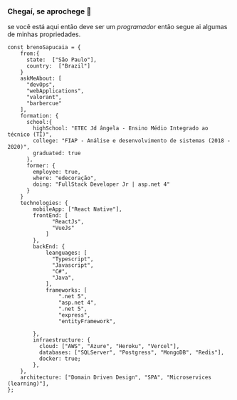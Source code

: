 ### Chegaí, se aprochege 👋


se você está aqui então deve ser um <i>programador</i>
então segue ai algumas de minhas propriedades.
<!--
**breno-sapucaia/breno-sapucaia** is a ✨ _special_ ✨ repository because its `README.md` (this file) appears on your GitHub profile.-->

```javscript
const brenoSapucaia = {
    from:{
      state:  ["São Paulo"],
      country:  ["Brazil"]
    }
    askMeAbout: [
      "devOps", 
      "webApplications", 
      "valorant",
      "barbercue"
    ],
    formation: {
      school:{
        highSchool: "ETEC Jd ângela - Ensino Médio Integrado ao técnico (TI)",
        college: "FIAP - Análise e desenvolvimento de sistemas (2018 - 2020)",
        graduated: true
      },
      former: {
        employee: true,
        where: "edecoração",
        doing: "FullStack Developer Jr | asp.net 4"
      }
    }
    technologies: {
        mobileApp: ["React Native"],
        frontEnd: [
              "ReactJs", 
              "VueJs"
            ]
        },
        backEnd: {
            leanguages: [
              "Typescript",               
              "Javascript",
              "C#",
              "Java",
            ],
            frameworks: [
                ".net 5",
                "asp.net 4",
                ".net 5",
                "express",
                "entityFramework",
              
        },
        infraestructure: {
          cloud: ["AWS", "Azure", "Heroku", "Vercel"],
          databases: ["SQLServer", "Postgress", "MongoDB", "Redis"],
          docker: true;
        },
    },
    architecture: ["Domain Driven Design", "SPA", "Microservices (learning)"],
};
```

